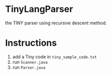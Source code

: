 # TinyLangParser
the TINY parser using recursive descent method.
# Instructions 
1. add a Tiny code in `tiny_sample_code.txt`
2. run `Scanner.java`
3. run `Parser.java`
